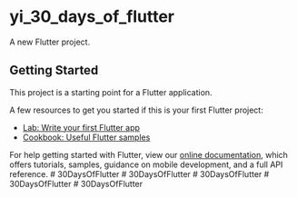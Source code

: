 # yi_30_days_of_flutter

A new Flutter project.

## Getting Started

This project is a starting point for a Flutter application.

A few resources to get you started if this is your first Flutter project:

- [Lab: Write your first Flutter app](https://flutter.dev/docs/get-started/codelab)
- [Cookbook: Useful Flutter samples](https://flutter.dev/docs/cookbook)

For help getting started with Flutter, view our
[online documentation](https://flutter.dev/docs), which offers tutorials,
samples, guidance on mobile development, and a full API reference.
#   3 0 D a y s O f F l u t t e r  
 #   3 0 D a y s O f F l u t t e r  
 #   3 0 D a y s O f F l u t t e r  
 #   3 0 D a y s O f F l u t t e r  
 #   3 0 D a y s O f F l u t t e r  
 